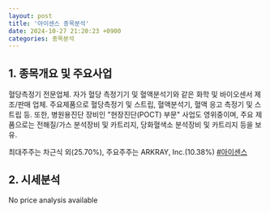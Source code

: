 ```yaml
---
layout: post
title: '아이센스 종목분석'
date: 2024-10-27 21:20:23 +0900
categories: 종목분석
---
```


## 1. 종목개요 및 주요사업

혈당측정기 전문업체. 자가 혈당 측정기기 및 혈액분석기와 같은 화학 및 바이오센서 제조/판매 업체. 주요제품으로 혈당측정기 및 스트립, 혈액분석기, 혈액 응고 측정기 및 스트립 등. 또한, 병원용진단 장비인 "현장진단(POCT) 부문" 사업도 영위중이며, 주요 제품으로는 전해질/가스 분석장비 및 카트리지, 당화혈색소 분석장비 및 카트리지 등을 보유.

최대주주는 차근식 외(25.70%), 주요주주는 ARKRAY, Inc.(10.38%)
[#아이센스](#)

## 2. 시세분석

No price analysis available
